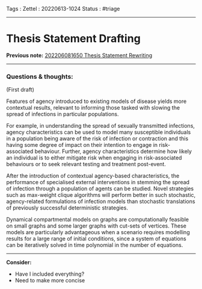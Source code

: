 Tags :
Zettel :  20220613-1024
Status : #triage 

-----

# Thesis Statement Drafting

**Previous note:** [202206081650 Thesis Statement Rewriting](202206081650%20Thesis%20Statement%20Rewriting.md)

-----

### Questions & thoughts:

(First draft)

Features of agency introduced to existing models of disease yields more contextual results, relevant to informing those tasked with slowing the spread of infections in particular populations.

For example, in understanding the spread of sexually transmitted infections, agency characteristics can be used to model many susceptible individuals in a population being aware of the risk of infection or contraction and this having some degree of impact on their intention to engage in risk-associated behaviour. Further, agency characteristics determine how likely an individual is to either mitigate risk when engaging in risk-associated behaviours or to seek relevant testing and treatment post-event. 

After the introduction of contextual agency-based characteristics, the performance of specialised external interventions in stemming the spread of infection through a population of agents can be studied. Novel strategies such as max-weight clique algorithms will perform better in such stochastic, agency-related formulations of infection models than stochastic translations of previously successful deterministic strategies.

Dynamical compartmental models on graphs are computationally feasible on small graphs and some larger graphs with cut-sets of vertices. These models are particularly advantageous when a scenario requires modelling results for a large range of initial conditions, since a system of equations can be iteratively solved in time polynomial in the number of equations.



-----
 
**Consider:**
- Have I included everything?
- Need to make more concise

